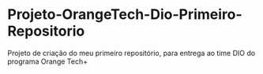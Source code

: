 # Projeto-OrangeTech-Dio-Primeiro-Repositorio
Projeto de criação do meu primeiro repositório, para entrega ao time DIO do programa Orange Tech+
